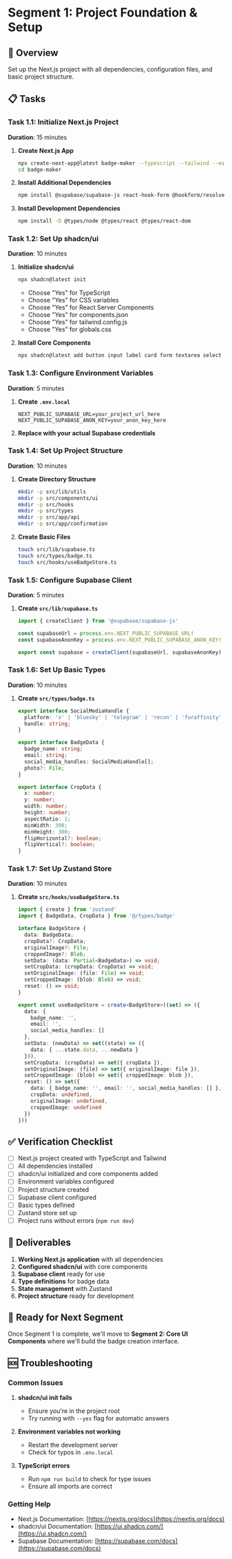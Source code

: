 # Segment 1: Project Foundation & Setup

## 🎯 Overview
Set up the Next.js project with all dependencies, configuration files, and basic project structure.

## 📋 Tasks

### Task 1.1: Initialize Next.js Project
**Duration**: 15 minutes

1. **Create Next.js App**
   ```bash
   npx create-next-app@latest badge-maker --typescript --tailwind --eslint --app --src-dir --import-alias "@/*"
   cd badge-maker
   ```

2. **Install Additional Dependencies**
   ```bash
   npm install @supabase/supabase-js react-hook-form @hookform/resolvers zod zustand lucide-react react-advanced-cropper
   ```

3. **Install Development Dependencies**
   ```bash
   npm install -D @types/node @types/react @types/react-dom
   ```

### Task 1.2: Set Up shadcn/ui
**Duration**: 10 minutes

1. **Initialize shadcn/ui**
   ```bash
   npx shadcn@latest init
   ```
   - Choose "Yes" for TypeScript
   - Choose "Yes" for CSS variables
   - Choose "Yes" for React Server Components
   - Choose "Yes" for components.json
   - Choose "Yes" for tailwind.config.js
   - Choose "Yes" for globals.css

2. **Install Core Components**
   ```bash
   npx shadcn@latest add button input label card form textarea select
   ```

### Task 1.3: Configure Environment Variables
**Duration**: 5 minutes

1. **Create `.env.local`**
   ```env
   NEXT_PUBLIC_SUPABASE_URL=your_project_url_here
   NEXT_PUBLIC_SUPABASE_ANON_KEY=your_anon_key_here
   ```

2. **Replace with your actual Supabase credentials**

### Task 1.4: Set Up Project Structure
**Duration**: 10 minutes

1. **Create Directory Structure**
   ```bash
   mkdir -p src/lib/utils
   mkdir -p src/components/ui
   mkdir -p src/hooks
   mkdir -p src/types
   mkdir -p src/app/api
   mkdir -p src/app/confirmation
   ```

2. **Create Basic Files**
   ```bash
   touch src/lib/supabase.ts
   touch src/types/badge.ts
   touch src/hooks/useBadgeStore.ts
   ```

### Task 1.5: Configure Supabase Client
**Duration**: 5 minutes

1. **Create `src/lib/supabase.ts`**
   ```typescript
   import { createClient } from '@supabase/supabase-js'

   const supabaseUrl = process.env.NEXT_PUBLIC_SUPABASE_URL!
   const supabaseAnonKey = process.env.NEXT_PUBLIC_SUPABASE_ANON_KEY!

   export const supabase = createClient(supabaseUrl, supabaseAnonKey)
   ```

### Task 1.6: Set Up Basic Types
**Duration**: 10 minutes

1. **Create `src/types/badge.ts`**
   ```typescript
   export interface SocialMediaHandle {
     platform: 'x' | 'bluesky' | 'telegram' | 'recon' | 'furaffinity' | 'fetlife' | 'discord' | 'instagram' | 'other';
     handle: string;
   }

   export interface BadgeData {
     badge_name: string;
     email: string;
     social_media_handles: SocialMediaHandle[];
     photo?: File;
   }

   export interface CropData {
     x: number;
     y: number;
     width: number;
     height: number;
     aspectRatio: 1;
     minWidth: 300;
     minHeight: 300;
     flipHorizontal?: boolean;
     flipVertical?: boolean;
   }
   ```

### Task 1.7: Set Up Zustand Store
**Duration**: 10 minutes

1. **Create `src/hooks/useBadgeStore.ts`**
   ```typescript
   import { create } from 'zustand'
   import { BadgeData, CropData } from '@/types/badge'

   interface BadgeStore {
     data: BadgeData;
     cropData?: CropData;
     originalImage?: File;
     croppedImage?: Blob;
     setData: (data: Partial<BadgeData>) => void;
     setCropData: (cropData: CropData) => void;
     setOriginalImage: (file: File) => void;
     setCroppedImage: (blob: Blob) => void;
     reset: () => void;
   }

   export const useBadgeStore = create<BadgeStore>((set) => ({
     data: {
       badge_name: '',
       email: '',
       social_media_handles: []
     },
     setData: (newData) => set((state) => ({ 
       data: { ...state.data, ...newData } 
     })),
     setCropData: (cropData) => set({ cropData }),
     setOriginalImage: (file) => set({ originalImage: file }),
     setCroppedImage: (blob) => set({ croppedImage: blob }),
     reset: () => set({
       data: { badge_name: '', email: '', social_media_handles: [] },
       cropData: undefined,
       originalImage: undefined,
       croppedImage: undefined
     })
   }))
   ```

## ✅ Verification Checklist

- [ ] Next.js project created with TypeScript and Tailwind
- [ ] All dependencies installed
- [ ] shadcn/ui initialized and core components added
- [ ] Environment variables configured
- [ ] Project structure created
- [ ] Supabase client configured
- [ ] Basic types defined
- [ ] Zustand store set up
- [ ] Project runs without errors (`npm run dev`)

## 🎯 Deliverables

1. **Working Next.js application** with all dependencies
2. **Configured shadcn/ui** with core components
3. **Supabase client** ready for use
4. **Type definitions** for badge data
5. **State management** with Zustand
6. **Project structure** ready for development

## 🚀 Ready for Next Segment

Once Segment 1 is complete, we'll move to **Segment 2: Core UI Components** where we'll build the badge creation interface.

## 🆘 Troubleshooting

### Common Issues

1. **shadcn/ui init fails**
   - Ensure you're in the project root
   - Try running with `--yes` flag for automatic answers

2. **Environment variables not working**
   - Restart the development server
   - Check for typos in `.env.local`

3. **TypeScript errors**
   - Run `npm run build` to check for type issues
   - Ensure all imports are correct

### Getting Help
- Next.js Documentation: [https://nextjs.org/docs](https://nextjs.org/docs)
- shadcn/ui Documentation: [https://ui.shadcn.com/](https://ui.shadcn.com/)
- Supabase Documentation: [https://supabase.com/docs](https://supabase.com/docs)
